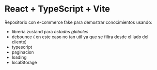 # React + TypeScript + Vite

Repositorio con e-commerce fake para demostrar conocimientos usando:
- libreria zustand para *estados globales*
- debounce ( en este caso no tan util ya que se filtra desde el lado del cliente)
- typescript
- paginacion
- loading
- localStorage
